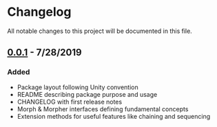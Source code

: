 # Changelog
All notable changes to this project will be documented in this file.

## [0.0.1] - 7/28/2019
### Added
- Package layout following Unity convention
- README describing package purpose and usage
- CHANGELOG with first release notes
- Morph & Morpher interfaces defining fundamental concepts
- Extension methods for useful features like chaining and sequencing

[0.0.1]: https://github.com/Catsuko/Morph/releases/tag/v0.0.1